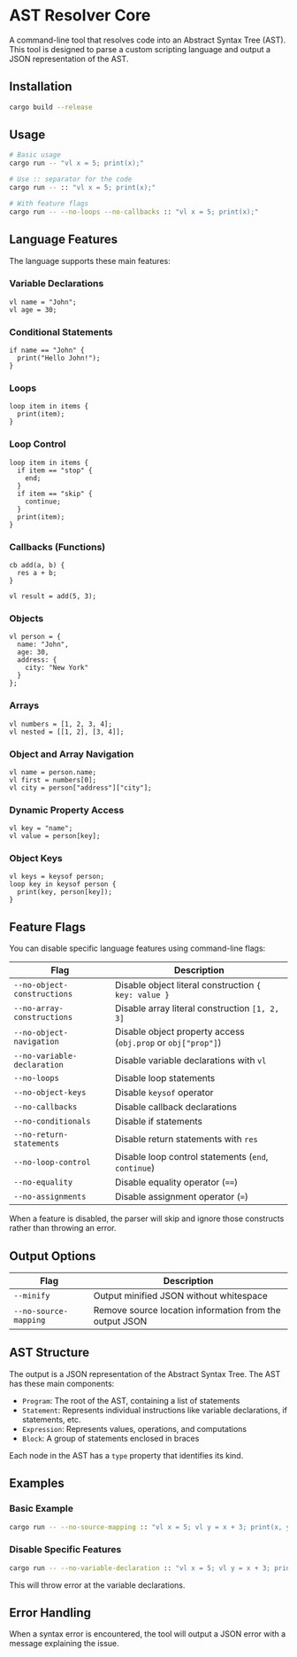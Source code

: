 # AST Resolver Core

A command-line tool that resolves code into an Abstract Syntax Tree (AST). This tool is designed to parse a custom scripting language and output a JSON representation of the AST.

## Installation

```bash
cargo build --release
```

## Usage

```bash
# Basic usage
cargo run -- "vl x = 5; print(x);"

# Use :: separator for the code
cargo run -- :: "vl x = 5; print(x);"

# With feature flags
cargo run -- --no-loops --no-callbacks :: "vl x = 5; print(x);"
```

## Language Features

The language supports these main features:

### Variable Declarations

```
vl name = "John";
vl age = 30;
```

### Conditional Statements

```
if name == "John" {
  print("Hello John!");
}
```

### Loops

```
loop item in items {
  print(item);
}
```

### Loop Control

```
loop item in items {
  if item == "stop" {
    end;
  }
  if item == "skip" {
    continue;
  }
  print(item);
}
```

### Callbacks (Functions)

```
cb add(a, b) {
  res a + b;
}

vl result = add(5, 3);
```

### Objects

```
vl person = {
  name: "John",
  age: 30,
  address: {
    city: "New York"
  }
};
```

### Arrays

```
vl numbers = [1, 2, 3, 4];
vl nested = [[1, 2], [3, 4]];
```

### Object and Array Navigation

```
vl name = person.name;
vl first = numbers[0];
vl city = person["address"]["city"];
```

### Dynamic Property Access

```
vl key = "name";
vl value = person[key];
```

### Object Keys

```
vl keys = keysof person;
loop key in keysof person {
  print(key, person[key]);
}
```

## Feature Flags

You can disable specific language features using command-line flags:

| Flag | Description |
|------|-------------|
| `--no-object-constructions` | Disable object literal construction `{ key: value }` |
| `--no-array-constructions` | Disable array literal construction `[1, 2, 3]` |
| `--no-object-navigation` | Disable object property access (`obj.prop` or `obj["prop"]`) |
| `--no-variable-declaration` | Disable variable declarations with `vl` |
| `--no-loops` | Disable loop statements |
| `--no-object-keys` | Disable `keysof` operator |
| `--no-callbacks` | Disable callback declarations |
| `--no-conditionals` | Disable if statements |
| `--no-return-statements` | Disable return statements with `res` |
| `--no-loop-control` | Disable loop control statements (`end`, `continue`) |
| `--no-equality` | Disable equality operator (`==`) |
| `--no-assignments` | Disable assignment operator (`=`) |

When a feature is disabled, the parser will skip and ignore those constructs rather than throwing an error.

## Output Options

| Flag | Description |
|------|-------------|
| `--minify` | Output minified JSON without whitespace |
| `--no-source-mapping` | Remove source location information from the output JSON |

## AST Structure

The output is a JSON representation of the Abstract Syntax Tree. The AST has these main components:

- `Program`: The root of the AST, containing a list of statements
- `Statement`: Represents individual instructions like variable declarations, if statements, etc.
- `Expression`: Represents values, operations, and computations
- `Block`: A group of statements enclosed in braces

Each node in the AST has a `type` property that identifies its kind.

## Examples

### Basic Example

```bash
cargo run -- --no-source-mapping :: "vl x = 5; vl y = x + 3; print(x, y);"
```

### Disable Specific Features

```bash
cargo run -- --no-variable-declaration :: "vl x = 5; vl y = x + 3; print(x, y);"
```

This will throw error at the variable declarations.

## Error Handling

When a syntax error is encountered, the tool will output a JSON error with a message explaining the issue.
